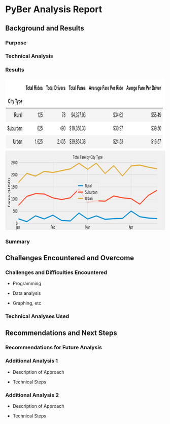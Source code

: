 # PyBer Analysis Report

## Background and Results

### Purpose

### Technical Analysis

### Results

<img src="https://github.com/berndab/pyber_analysis/blob/master/analysis/Table.Summary.png" width="760" height="225" />

<img src="https://github.com/berndab/pyber_analysis/blob/master/analysis/Chart.Weekly_Total_Fares.png" width="800" height="250" />

### Summary

## Challenges Encountered and Overcome

### Challenges and Difficulties Encountered

* Programming

* Data analysis

* Graphing, etc

### Technical Analyses Used

## Recommendations and Next Steps

### Recommendations for Future Analysis

### Additional Analysis 1

* Description of Approach

* Technical Steps

### Additional Analysis 2

* Description of Approach

* Technical Steps
